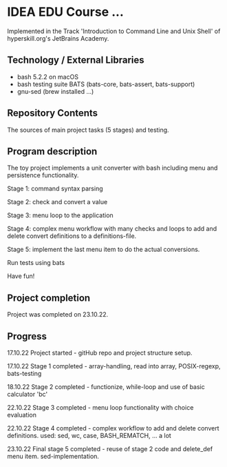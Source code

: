 # IDEA EDU Course ...

Implemented in the Track 'Introduction to Command Line and Unix Shell' of hyperskill.org's JetBrains Academy.

## Technology / External Libraries

- bash 5.2.2 on macOS
- bash testing suite BATS (bats-core, bats-assert, bats-support)
- gnu-sed (brew installed ...)

## Repository Contents

The sources of main project tasks (5 stages) and testing.

## Program description

The toy project implements a unit converter with bash including menu and persistence functionality.

Stage 1: command syntax parsing

Stage 2: check and convert a value

Stage 3: menu loop to the application

Stage 4: complex menu workflow with many checks and loops to add and delete convert definitions to a definitions-file.

Stage 5: implement the last menu item to do the actual conversions.

Run tests using bats

Have fun!

## Project completion

Project was completed on 23.10.22.

## Progress

17.10.22 Project started - gitHub repo and project structure setup.

17.10.22 Stage 1 completed - array-handling, read into array, POSIX-regexp, bats-testing

18.10.22 Stage 2 completed - functionize, while-loop and use of basic calculator 'bc'

22.10.22 Stage 3 completed - menu loop functionality with choice evaluation

22.10.22 Stage 4 completed - complex workflow to add and delete convert definitions. 
used: sed, wc, case, BASH_REMATCH, ... a lot

23.10.22 Final stage 5 completed - reuse of stage 2 code and delete_def menu item. sed-implementation.
